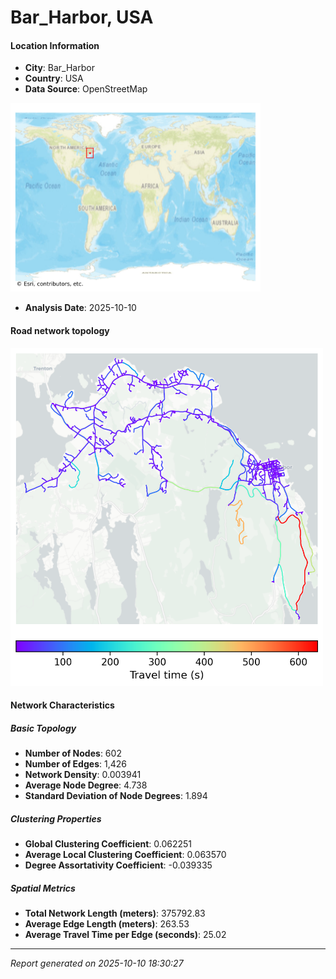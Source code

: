 # Bar_Harbor, USA

#### Location Information

- **City**: Bar_Harbor
- **Country**: USA
- **Data Source**: OpenStreetMap
<img src="Bar_Harbor_location.png" alt="Bar_Harbor Location Map" width="400" />

- **Analysis Date**: 2025-10-10

#### Road network topology

<img src="Bar_Harbor_network_map.png" alt="Bar_Harbor Road Network Map" width="500"/>

#### Network Characteristics

##### Basic Topology

- **Number of Nodes**: 602
- **Number of Edges**: 1,426
- **Network Density**: 0.003941
- **Average Node Degree**: 4.738
- **Standard Deviation of Node Degrees**: 1.894

##### Clustering Properties

- **Global Clustering Coefficient**: 0.062251
- **Average Local Clustering Coefficient**: 0.063570
- **Degree Assortativity Coefficient**: -0.039335

##### Spatial Metrics

- **Total Network Length (meters)**: 375792.83
- **Average Edge Length (meters)**: 263.53
- **Average Travel Time per Edge (seconds)**: 25.02

---
*Report generated on 2025-10-10 18:30:27*
